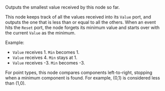 Outputs the smallest value received by this node so far.

This node keeps track of all the values received into its `Value` port, and outputs the one that is less than or equal to all the others. When an event hits the `Reset` port, the node forgets its minimum value and starts over with the current `Value` as the minimum.

Example: 

   - `Value` receives 1. `Min` becomes 1.
   - `Value` receives 4. `Min` stays at 1.
   - `Value` receives -3. `Min` becomes -3.

For point types, this node compares components left-to-right, stopping when a minimum component is found.  For example, (0,1) is considered less than (1,0).
